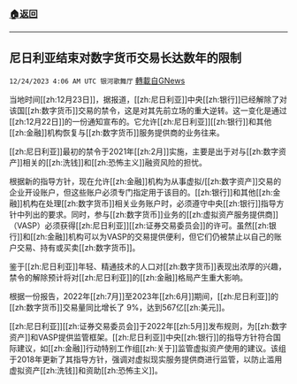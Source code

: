 ###  [:house:返回](README.md)
---


## 尼日利亚结束对数字货币交易长达数年的限制
`12/24/2023 4:06 AM UTC 银河歌舞厅` [轉載自GNews](https://gnews.org/articles/2145641)

当地时间[[zh:12月23日]]，据报道，[[zh:尼日利亚]]中央[[zh:银行]]已经解除了对该国[[zh:数字货币]]交易的禁令，这是对其先前立场的重大逆转。这一变化是通过[[zh:12月22日]]的一份通知宣布的。它允许[[zh:尼日利亚]][[zh:银行]]和其他[[zh:金融]]机构恢复与[[zh:数字货币]]服务提供商的业务往来。


[[zh:尼日利亚]]最初的禁令于2021年[[zh:2月]]实施，主要是出于对与[[zh:数字资产]]相关的[[zh:洗钱]]和[[zh:恐怖主义]]融资风险的担忧。

根据新的指导方针，现在允许[[zh:金融]]机构为从事虚拟/[[zh:数字资产]]交易的企业开设账户，但这些账户必须专门指定用于该目的。[[zh:银行]]和其他[[zh:金融]]机构在处理[[zh:数字货币]]相关业务账户时，必须遵守中央[[zh:银行]]指导方针中列出的要求。同时，参与[[zh:数字货币]]业务的[[zh:虚拟资产服务提供商]]（VASP）必须获得[[zh:尼日利亚]][[zh:证券交易委员会]]的许可。虽然[[zh:银行]]和[[zh:金融]]机构可以为VASP的交易提供便利，但它们仍被禁止以自己的账户交易、持有或买卖[[zh:数字货币]]。

鉴于[[zh:尼日利亚]]年轻、精通技术的人口对[[zh:数字货币]]表现出浓厚的兴趣，禁令的解除预计将对[[zh:尼日利亚]]的[[zh:金融]]格局产生重大影响。

根据一份报告，2022年[[zh:7月]]至2023年[[zh:6月]]期间，[[zh:尼日利亚]]的[[zh:数字货币]]交易量同比增长了 9%，达到567亿[[zh:美元]]。

[[zh:尼日利亚]][[zh:证券交易委员会]]于2022年[[zh:5月]]发布规则，为[[zh:数字资产]]和VASP提供监管框架。[[zh:尼日利亚]]中央[[zh:银行]]的指导方针符合国际建议，如[[zh:金融]]行动特别工作组[[zh:关于]]监管虚拟资产使用的建议。该组于2018年更新了其指导方针，强调对虚拟现实服务提供商进行监管，以防止滥用虚拟资产[[zh:洗钱]]和资助[[zh:恐怖主义]]。
